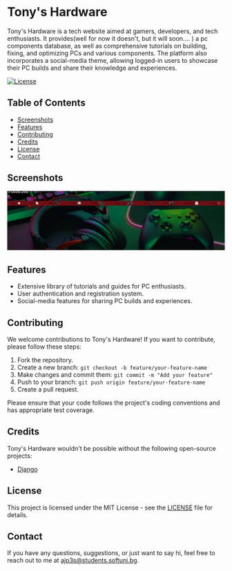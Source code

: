 # Tony's Hardware

Tony's Hardware is a tech website aimed at gamers, developers, and tech enthusiasts. 
It provides(well for now it doesn't, but it will soon.... ) a pc components database, as well as 
comprehensive tutorials on building, fixing, and optimizing PCs and various components. 
The platform also incorporates a social-media theme, allowing logged-in users to showcase their 
PC builds and share their knowledge and experiences.

[![License](https://img.shields.io/badge/license-MIT-blue.svg)](https://opensource.org/licenses/MIT)

## Table of Contents

- [Screenshots](#screenshots)
- [Features](#features)
- [Contributing](#contributing)
- [Credits](#credits)
- [License](#license)
- [Contact](#contact)

## Screenshots

![Home Page](screenshots/Screenshot%20(12).png)

## Features

- Extensive library of tutorials and guides for PC enthusiasts.
- User authentication and registration system.
- Social-media features for sharing PC builds and experiences.

## Contributing

We welcome contributions to Tony's Hardware! If you want to contribute, please follow these steps:

1. Fork the repository.
2. Create a new branch: `git checkout -b feature/your-feature-name`
3. Make changes and commit them: `git commit -m "Add your feature"`
4. Push to your branch: `git push origin feature/your-feature-name`
5. Create a pull request.

Please ensure that your code follows the project's coding conventions and has appropriate test coverage.

## Credits

Tony's Hardware wouldn't be possible without the following open-source projects:

- [Django](https://www.djangoproject.com/)

## License

This project is licensed under the MIT License - see the [LICENSE](LICENSE) file for details.

## Contact

If you have any questions, suggestions, or just want to say hi, feel free to reach out to me at ajp3s@students.softuni.bg.
